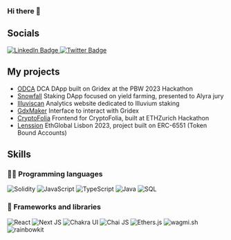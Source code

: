 ### Hi there 👋

## Socials
<div id="badges">
  <a href="https://www.linkedin.com/in/yannick-chi/">
    <img src="https://img.shields.io/badge/LinkedIn-blue?style=flat&logo=linkedin&logoColor=white" alt="LinkedIn Badge"/>
  </a>
  <a href="https://twitter.com/0xyanc">
    <img src="https://img.shields.io/badge/Twitter-1DA1F2?style=flat&logo=twitter&logoColor=white" alt="Twitter Badge"/>
  </a>
</div>

## My projects

- [ODCA](https://github.com/0xyanc/qyp-dca) DCA DApp built on Gridex at the PBW 2023 Hackathon 
- [Snowfall](https://github.com/0xyanc/snowfall) Staking DApp focused on yield farming, presented to Alyra jury
- [Illuviscan](https://github.com/0xyanc/illuviscan) Analytics website dedicated to Illuvium staking
- [GdxMaker](https://github.com/0xyanc/makerordergdx) Interface to interact with Gridex
- [CryptoFolia](https://github.com/0xyanc/cryptofolia-frontend) Frontend for CryptoFolia, built at ETHZurich Hackathon
- [Lenssion](https://github.com/0xyanc/lenssion) EthGlobal Lisbon 2023, project built on ERC-6551 (Token Bound Accounts)


## Skills
### 👨‍💻 Programming languages
<p>
  <img alt="Solidity" src="https://img.shields.io/badge/Solidity-e6e6e6?style=flat&logo=solidity&logoColor=black"/>
  <img alt="JavaScript" src="https://img.shields.io/badge/JavaScript%20-%23F7DF1E.svg?logo=javascript&logoColor=black">
  <img alt="TypeScript" src="https://img.shields.io/badge/TypeScript%20-blue.svg?logo=typescript&logoColor=white">
  
  <img alt="Java" src="https://img.shields.io/badge/Java-%23ED8B00.svg?&style=flat&logo=java&logoColor=white%22">
  <img alt="SQL" src="https://img.shields.io/badge/SQL%20-%23025E8C.svg?logo=amazon-dynamodb&logoColor=white">
</p>
<!-- <img alt="Java" src="https://img.shields.io/badge/java-%23ED8B00.svg?&style=for-the-badge&logo=java&logoColor=white"/> <img alt="JavaScript" src="https://img.shields.io/badge/javascript%20-%23323330.svg?&style=for-the-badge&logo=javascript&logoColor=%23F7DF1E"/> <img alt="Solidity" src="https://img.shields.io/badge/solidity%20-%231b1b1b.svg?&style=for-the-badge&logo=Solidity&logoColor=636363"/> <img alt="React" src="https://img.shields.io/badge/react%20-%2320232a.svg?&style=for-the-badge&logo=react&logoColor=%2361DAFB"/> -->

### 🧩 Frameworks and libraries
<p>
  <img alt="React" src="https://img.shields.io/badge/React%20-%2320232a.svg?logo=react&logoColor=%2361DAFB">
  <img alt="Next JS" src="https://img.shields.io/badge/nextjs-%23000000.svg?style=flat&logo=next.js&logoColor=white"/>
  <img alt="Chakra UI" src="https://img.shields.io/badge/chakra-%2320232a?style=flat&logo=chakra-ui"/>
  <img alt="Chai JS" src="https://img.shields.io/badge/chai-white?style=flat&logo=chai&logoColor=red"/>
  <img alt="Ethers.js" src="https://img.shields.io/badge/ethers.js-blue?style=flat&logo=ethers.js"/>
  <img alt="wagmi.sh" src="https://img.shields.io/badge/wagmi.sh-black?style=flat&logo=wagmi.sh"/>
  <img alt="rainbowkit" src="https://img.shields.io/badge/rainbowkit-blue?style=flat&logo=rainbowkit.sh"/>
</p>
<!--
**0xyanc/0xyanc** is a ✨ _special_ ✨ repository because its `README.md` (this file) appears on your GitHub profile.

Here are some ideas to get you started:

- 🔭 I’m currently working on ...
- 🌱 I’m currently learning ...
- 👯 I’m looking to collaborate on ...
- 🤔 I’m looking for help with ...
- 💬 Ask me about ...
- 📫 How to reach me: ...
- 😄 Pronouns: ...
- ⚡ Fun fact: ...
-->
